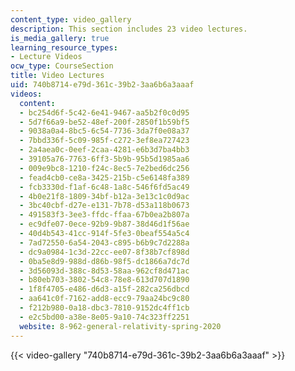```yaml
---
content_type: video_gallery
description: This section includes 23 video lectures.
is_media_gallery: true
learning_resource_types:
- Lecture Videos
ocw_type: CourseSection
title: Video Lectures
uid: 740b8714-e79d-361c-39b2-3aa6b6a3aaaf
videos:
  content:
  - bc254d6f-5c42-6e41-9467-aa5b2f0c0d95
  - 5d7f66a9-be52-48ef-200f-2850f1b59bf5
  - 9038a0a4-8bc5-6c54-7736-3da7f0e08a37
  - 7bbd336f-5c09-985f-c272-3ef8ea727423
  - 2a4aea0c-0eef-2caa-4281-e6b3d7ba4bb3
  - 39105a76-7763-6ff3-5b9b-95b5d1985aa6
  - 009e9bc8-1210-f24c-8ec5-7e2bed6dc256
  - fead4cb0-ce8a-3425-215b-c5e6148fa389
  - fcb3330d-f1af-6c48-1a8c-546f6fd5ac49
  - 4b0e21f8-1809-34bf-b12a-3e13c1c0d9ac
  - 3bc40cbf-d27e-e131-7b78-d53a118b0673
  - 491583f3-3ee3-ffdc-ffaa-67b0ea2b807a
  - ec9dfe07-0ece-92b9-9b87-38d46d1f56ae
  - 40d4b543-41cc-914f-5fe3-0beaf554a5c4
  - 7ad72550-6a54-2043-c895-b6b9c7d2288a
  - dc9a0984-1c3d-22cc-ee07-8f38b7cf898d
  - 0ba5e8d9-988d-d86b-98f5-dc1866a7dc7d
  - 3d56093d-388c-8d53-58aa-962cf8d471ac
  - b80eb703-3802-54c8-78e8-613d707d1890
  - 1f8f4705-e486-d6d3-a15f-282ca256dbcd
  - aa641c0f-7162-add8-ecc9-79aa24bc9c80
  - f212b980-0a18-dbc3-7810-9152dc4ff1cb
  - e2c5bd00-a38e-8e05-9a10-74c323ff2251
  website: 8-962-general-relativity-spring-2020
---
```



{{< video-gallery "740b8714-e79d-361c-39b2-3aa6b6a3aaaf" >}}

